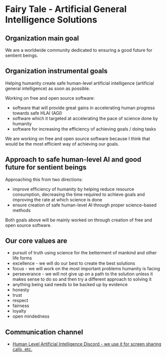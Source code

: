 # Fairy Tale - Artificial General Intelligence Solutions

## Organization main goal

We are a worldwide community dedicated to ensuring a good future for sentient beings.

## Organization instrumental goals

Helping humanity create safe human-level artificial intelligence (artificial general intelligence) as soon as possible.

Working on free and open source software:

* software that will provide great gains in accelerating human progress towards safe HLAI (AGI)
* software which it targeted at accelerating the pace of science done by humanity
* software for increasing the efficiency of achieving goals / doing tasks

We are working on free and open source software because I think that would be the most efficient way of achieving our goals.

## Approach to safe human-level AI and good future for sentient beings

Approaching this from two directions:

* improve efficiency of humanity by helping reduce resource consumption, decreasing the time required to achieve goals and improving the rate at which science is done
* ensure creation of safe human-level AI through proper science-based methods

Both goals above will be mainly worked on through creation of free and open source software.

## Our core values are

* pursuit of truth using science for the betterment of mankind and other life forms
* excellence - we will do our best to create the best solutions
* focus - we will work on the most important problems humanity is facing
* perseverance - we will not give up on a path to the solution unless it makes sense to do so and then try a different approach to solving it
* anything being said needs to be backed up by evidence
* honesty
* trust
* respect
* fairness
* loyalty
* open mindedness

## Communication channel

* [Human Level Artificial Intelligence Discord - we use it for screen sharing calls, etc.](https://discord.gg/6hGWSNA)
<!--
* [Facebook page](https://www.facebook.com/fairy.tale.artificial.general.intelligence/)
* [LinkedIn page](http://linkedin.com/company/fairy-tale-artificial-general-intelligence-solutions)
-->
